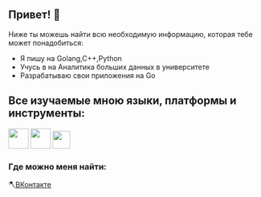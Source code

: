 ## Привет! 👋

Ниже ты можешь найти всю необходимую информацию, которая тебе может понадобиться:
* Я пишу на Golang,C++,Python 
* Учусь в на Аналитика больших данных в университете
* Разрабатываю свои приложения на Go

## Все изучаемые мною языки, платформы и инструменты:
<img height="40" src="https://upload.wikimedia.org/wikipedia/commons/c/c3/Python-logo-notext.svg"> <img height="40" src="[https://upload.wikimedia.org/wikipedia/commons/1/18/ISO_C%2B%2B_Logo.svg](https://ru.wikipedia.org/wiki/%D0%A1%D0%B8_(%D1%8F%D0%B7%D1%8B%D0%BA_%D0%BF%D1%80%D0%BE%D0%B3%D1%80%D0%B0%D0%BC%D0%BC%D0%B8%D1%80%D0%BE%D0%B2%D0%B0%D0%BD%D0%B8%D1%8F)#/media/%D0%A4%D0%B0%D0%B9%D0%BB:C_logo_pur.png)"> <img height="35" src="https://upload.wikimedia.org/wikipedia/commons/0/05/Go_Logo_Blue.svg">


### Где можно меня найти:

🪓[ВКонтакте](https://vk.com/vladinsult) 

